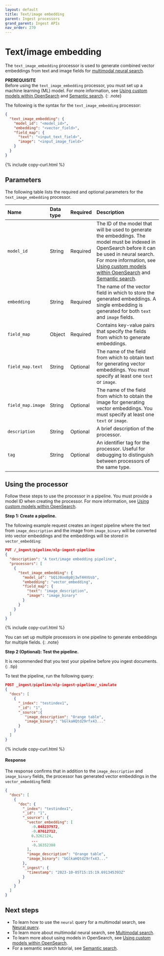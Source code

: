 ```yaml
---
layout: default
title: Text/image embedding
parent: Ingest processors 
grand_parent: Ingest APIs
nav_order: 270
---
```


# Text/image embedding

The `text_image_embedding` processor is used to generate combined vector embeddings from text and image fields for [multimodal neural search]({{site.url}}{{site.baseurl}}/search-plugins/neural-multimodal-search/). 

**PREREQUISITE**<br>
Before using the `text_image_embedding` processor, you must set up a machine learning (ML) model. For more information, see [Using custom models within OpenSearch]({{site.url}}{{site.baseurl}}/ml-commons-plugin/ml-framework/) and [Semantic search]({{site.url}}{{site.baseurl}}/ml-commons-plugin/semantic-search/).
{: .note}

The following is the syntax for the `text_image_embedding` processor: 

```json
{
  "text_image_embedding": {
    "model_id": "<model_id>",
    "embedding": "<vector_field>",
    "field_map": {
      "text": "<input_text_field>",
      "image": "<input_image_field>"
    }
  }
}
```
{% include copy-curl.html %}

## Parameters

The following table lists the required and optional parameters for the `text_image_embedding` processor.

| Name  | Data type | Required  | Description  |
|:---|:---|:---|:---|
`model_id` | String | Required | The ID of the model that will be used to generate the embeddings. The model must be indexed in OpenSearch before it can be used in neural search. For more information, see [Using custom models within OpenSearch]({{site.url}}{{site.baseurl}}/ml-commons-plugin/ml-framework/) and [Semantic search]({{site.url}}{{site.baseurl}}/ml-commons-plugin/semantic-search/).
`embedding` | String | Required | The name of the vector field in which to store the generated embeddings. A single embedding is generated for both `text` and `image` fields.
`field_map` | Object | Required | Contains key-value pairs that specify the fields from which to generate embeddings.
`field_map.text` | String | Optional | The name of the field from which to obtain text for generating vector embeddings. You must specify at least one `text` or `image`.
`field_map.image`  | String | Optional | The name of the field from which to obtain the image for generating vector embeddings. You must specify at least one `text` or `image`.
`description`  | String | Optional  | A brief description of the processor.  |
`tag` | String | Optional | An identifier tag for the processor. Useful for debugging to distinguish between processors of the same type. |

## Using the processor

Follow these steps to use the processor in a pipeline. You must provide a model ID when creating the processor. For more information, see [Using custom models within OpenSearch]({{site.url}}{{site.baseurl}}/ml-commons-plugin/ml-framework/). 

**Step 1: Create a pipeline.** 

The following example request creates an ingest pipeline where the text from `image_description` and the image from `image_binary` will be converted into vector embeddings and the embeddings will be stored in `vector_embedding`:

```json
PUT /_ingest/pipeline/nlp-ingest-pipeline
{
  "description": "A text/image embedding pipeline",
  "processors": [
    {
      "text_image_embedding": {
        "model_id": "bQ1J8ooBpBj3wT4HVUsb",
        "embedding": "vector_embedding",
        "field_map": {
          "text": "image_description",
          "image": "image_binary"
        }
      }
    }
  ]
}
```
{% include copy-curl.html %}

You can set up multiple processors in one pipeline to generate embeddings for multiple fields.
{: .note}

**Step 2 (Optional): Test the pipeline.**

It is recommended that you test your pipeline before you ingest documents.
{: .tip}

To test the pipeline, run the following query:

```json
POST _ingest/pipeline/nlp-ingest-pipeline/_simulate
{
  "docs": [
    {
      "_index": "testindex1",
      "_id": "1",
      "_source":{
         "image_description": "Orange table",
         "image_binary": "bGlkaHQtd29rfx43..."
      }
    }
  ]
}
```
{% include copy-curl.html %}

#### Response

The response confirms that in addition to the `image_description` and `image_binary` fields, the processor has generated vector embeddings in the `vector_embedding` field:

```json
{
  "docs": [
    {
      "doc": {
        "_index": "testindex1",
        "_id": "1",
        "_source": {
          "vector_embedding": [
            -0.048237972,
            -0.07612712,
            0.3262124,
            ...
            -0.16352308
          ],
          "image_description": "Orange table",
          "image_binary": "bGlkaHQtd29rfx43..."
        },
        "_ingest": {
          "timestamp": "2023-10-05T15:15:19.691345393Z"
        }
      }
    }
  ]
}
```

## Next steps

- To learn how to use the `neural` query for a multimodal search, see [Neural query]({{site.url}}{{site.baseurl}}/query-dsl/specialized/neural/).
- To learn more about multimodal neural search, see [Multimodal search]({{site.url}}{{site.baseurl}}/search-plugins/neural-multimodal-search/).
- To learn more about using models in OpenSearch, see [Using custom models within OpenSearch]({{site.url}}{{site.baseurl}}/ml-commons-plugin/ml-framework/).
- For a semantic search tutorial, see [Semantic search]({{site.url}}{{site.baseurl}}/ml-commons-plugin/semantic-search/).